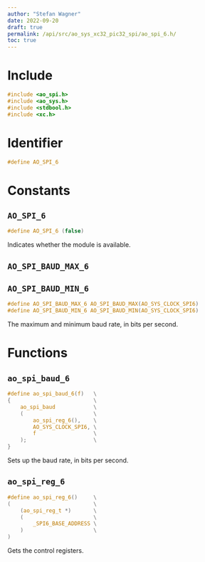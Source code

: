 ```yaml
---
author: "Stefan Wagner"
date: 2022-09-20
draft: true
permalink: /api/src/ao_sys_xc32_pic32_spi/ao_spi_6.h/
toc: true
---
```


# Include

```c
#include <ao_spi.h>
#include <ao_sys.h>
#include <stdbool.h>
#include <xc.h>
```

# Identifier

```c
#define AO_SPI_6
```

# Constants

## `AO_SPI_6`

```c
#define AO_SPI_6 (false)
```

Indicates whether the module is available.

## `AO_SPI_BAUD_MAX_6`
## `AO_SPI_BAUD_MIN_6`

```c
#define AO_SPI_BAUD_MAX_6 AO_SPI_BAUD_MAX(AO_SYS_CLOCK_SPI6)
#define AO_SPI_BAUD_MIN_6 AO_SPI_BAUD_MIN(AO_SYS_CLOCK_SPI6)
```

The maximum and minimum baud rate, in bits per second.

# Functions

## `ao_spi_baud_6`

```c
#define ao_spi_baud_6(f)   \
{                          \
    ao_spi_baud            \
    (                      \
        ao_spi_reg_6(),    \
        AO_SYS_CLOCK_SPI6, \
        f                  \
    );                     \
}
```

Sets up the baud rate, in bits per second.

## `ao_spi_reg_6`

```c
#define ao_spi_reg_6()     \
(                          \
    (ao_spi_reg_t *)       \
    (                      \
        _SPI6_BASE_ADDRESS \
    )                      \
)
```

Gets the control registers.
